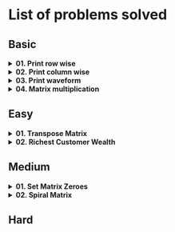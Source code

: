 # List of problems solved

## Basic

<!-- Problem: Print row wise-->
<details>
  <summary><b>01. Print row wise</b></summary>

- [Link to notes](https://github.com/TheParthMaru/mastering-dsa/blob/main/03_2D_arrays/notes/02_print_2D_array_row_wise.pdf)
- [Link to solution](https://github.com/TheParthMaru/mastering-dsa/blob/main/03_2D_arrays/code/RowPrint.java)

</details>

<!-- Problem: Print column wise-->
<details>
  <summary><b>02. Print column wise</b></summary>

- [Link to notes](https://github.com/TheParthMaru/mastering-dsa/blob/main/03_2D_arrays/notes/03_print_2D_array_column_wise.pdf)
- [Link to solution](https://github.com/TheParthMaru/mastering-dsa/blob/main/03_2D_arrays/code/ColumnPrint.java)

</details>

<!-- Problem: Print column wise-->
<details>
  <summary><b>03. Print waveform</b></summary>

- [Link to notes](https://github.com/TheParthMaru/mastering-dsa/blob/main/03_2D_arrays/notes/04_print_2D_array_in_waveform.pdf)
- [Link to solution](https://github.com/TheParthMaru/mastering-dsa/blob/main/03_2D_arrays/code/WavePrint.java)

</details>

<!-- Problem: Matrix multiplication-->
<details>
  <summary><b>04. Matrix multiplication</b></summary>

- [Link to notes](https://github.com/TheParthMaru/mastering-dsa/blob/main/03_2D_arrays/notes/05_matrix_multiplication.pdf)
- [Link to solution](https://github.com/TheParthMaru/mastering-dsa/blob/main/03_2D_arrays/code/MatrixMultiplication.java)

</details>

## Easy

<!-- Problem: Transpose matrix-->
<details>
  <summary><b>01. Transpose Matrix</b></summary>

- [Link to problem](https://leetcode.com/problems/transpose-matrix/description/)
- [Link to notes](https://github.com/TheParthMaru/mastering-dsa/blob/main/notes/leetcode-problems-notes/867_transpose_matrix.pdf)
- [Link to solution](https://github.com/TheParthMaru/mastering-dsa/tree/main/leetcode/0867_transpose_matrix)
</details>

<!-- Problem: Richest Customer Wealth-->
<details>
  <summary><b>02. Richest Customer Wealth</b></summary>

- [Link to problem](https://leetcode.com/problems/richest-customer-wealth/description/)
- [Link to notes](https://github.com/TheParthMaru/mastering-dsa/blob/main/notes/leetcode-problems-notes/1672_richest_customer_wealth.pdf)
- [Link to solution](https://github.com/TheParthMaru/mastering-dsa/tree/main/leetcode/1672_richest_customer_wealth)
</details>

## Medium

<!-- Problem: Set Matrix Zeroes-->
<details>
  <summary><b>01. Set Matrix Zeroes</b></summary>

- [Link to problem](https://leetcode.com/problems/set-matrix-zeroes/description/)
- [Link to notes](https://github.com/TheParthMaru/mastering-dsa/blob/main/notes/leetcode-problems-notes/73_set_matrix_zeroes.pdf)
- [Link to solution](https://github.com/TheParthMaru/mastering-dsa/tree/main/leetcode/0073_set_matrix_zeroes)
</details>

<!-- Problem: Spiral Matrix-->
<details>
  <summary><b>02. Spiral Matrix</b></summary>

- [Link to problem](https://leetcode.com/problems/spiral-matrix/description/)
- [Link to notes](https://github.com/TheParthMaru/mastering-dsa/blob/main/notes/leetcode-problems-notes/54_spiral_matrix.pdf)
- [Link to solution](https://github.com/TheParthMaru/mastering-dsa/tree/main/leetcode/0054_spiral_matrix)
</details>

## Hard

